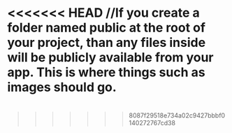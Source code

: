 <<<<<<< HEAD
//If you create a folder named public at the root of your project, than any files inside will be publicly available from your app. This is where things such as images should go.
=======
#
>>>>>>> 8087f29518e734a02c9427bbbf0140272767cd38
